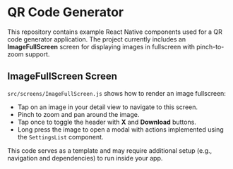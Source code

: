 # QR Code Generator

This repository contains example React Native components used for a QR code generator application. The project currently includes an **ImageFullScreen** screen for displaying images in fullscreen with pinch-to-zoom support.

## ImageFullScreen Screen

`src/screens/ImageFullScreen.js` shows how to render an image fullscreen:

- Tap on an image in your detail view to navigate to this screen.
- Pinch to zoom and pan around the image.
- Tap once to toggle the header with **X** and **Download** buttons.
- Long press the image to open a modal with actions implemented using the `SettingsList` component.

This code serves as a template and may require additional setup (e.g., navigation and dependencies) to run inside your app.
